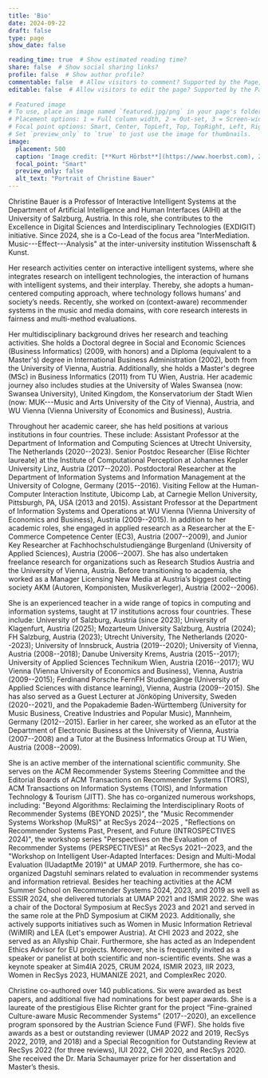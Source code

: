 ```yaml
---
title: 'Bio'
date: 2024-09-22
draft: false
type: page
show_date: false

reading_time: true  # Show estimated reading time?
share: false  # Show social sharing links?
profile: false  # Show author profile?
commentable: false  # Allow visitors to comment? Supported by the Page, Post, and Docs content types.
editable: false  # Allow visitors to edit the page? Supported by the Page, Post, and Docs content types.
  
# Featured image
# To use, place an image named `featured.jpg/png` in your page's folder.
# Placement options: 1 = Full column width, 2 = Out-set, 3 = Screen-width
# Focal point options: Smart, Center, TopLeft, Top, TopRight, Left, Right, BottomLeft, Bottom, BottomRight
# Set `preview_only` to `true` to just use the image for thumbnails.
image:
  placement: 500
  caption: 'Image credit: [**Kurt Hörbst**](https://www.hoerbst.com), 2020.' 
  focal_point: "Smart"
  preview_only: false
  alt_text: "Portrait of Christine Bauer"
---
```


Christine Bauer is a Professor of Interactive Intelligent Systems at the Department of Artificial Intelligence and Human Interfaces (AIHI) at the University of Salzburg, Austria. In this role, she contributes to the Excellence in Digital Sciences and Interdisciplinary Technologies (EXDIGIT) initiative. Since 2024, she is a Co-Lead of the focus area "InterMediation. Music---Effect---Analysis" at the inter-university institution Wissenschaft & Kunst.

Her research activities center on interactive intelligent systems, where she integrates research on intelligent technologies, the interaction of humans with intelligent systems, and their interplay. Thereby, she adopts a human-centered computing approach, where technology follows humans’ and society’s needs. Recently, she worked on (context-aware) recommender systems in the music and media domains, with core research interests in fairness and multi-method evaluations. 

Her multidisciplinary background drives her research and teaching activities. She holds a Doctoral degree in Social and Economic Sciences (Business Informatics) (2009, with honors) and a Diploma (equivalent to a Master's) degree in International Business Administration (2002), both from the University of Vienna, Austria. Additionally, she holds a Master's degree (MSc) in Business Informatics (2011) from TU Wien, Austria. Her academic journey also includes studies at the University of Wales Swansea (now: Swansea University), United Kingdom, the Konservatorium der Stadt Wien (now: MUK---Music and Arts University of the City of Vienna), Austria, and WU Vienna (Vienna University of Economics and Business), Austria.

Throughout her academic career, she has held positions at various institutions in four countries. These include: Assistant Professor at the Department of Information and Computing Sciences at Utrecht University, The Netherlands (2020--2023). Senior Postdoc Researcher (Elise Richter laureate) at the Institute of Computational Perception at Johannes Kepler University Linz, Austria (2017--2020). Postdoctoral Researcher at the Department of Information Systems and Information Management at the University of Cologne, Germany (2015--2016). Visiting Fellow at the Human-Computer Interaction Institute, Ubicomp Lab, at Carnegie Mellon University, Pittsburgh, PA, USA (2013 and 2015). Assistant Professor at the Department of Information Systems and Operations at WU Vienna (Vienna University of Economics and Business), Austria (2009--2015).
In addition to her academic roles, she engaged in applied research as a Researcher at the E-Commerce Competence Center (EC3), Austria (2007--2009), and Junior Key Researcher at Fachhochschulstudiengänge Burgenland (University of Applied Sciences), Austria (2006--2007). She has also undertaken freelance research for organizations such as Research Studios Austria and the University of Vienna, Austria.
Before transitioning to academia, she worked as a Manager Licensing New Media at Austria’s biggest collecting society AKM (Autoren, Komponisten, Musikverleger), Austria (2002--2006).

She is an experienced teacher in a wide range of topics in computing and information systems, taught at 17 institutions across four countries. These include: University of Salzburg, Austria (since 2023); University of Klagenfurt, Austria (2025); Mozarteum University Salzburg, Austria (2024); FH Salzburg, Austria (2023); Utrecht University, The Netherlands (2020--2023); University of Innsbruck, Austria (2019--2020); University of Vienna, Austria (2008--2018); Danube University Krems, Austria (2015--2017); University of Applied Sciences Technikum Wien, Austria (2016--2017); WU Vienna (Vienna University of Economics and Business), Vienna, Austria (2009--2015); Ferdinand Porsche FernFH Studiengänge (University of Applied Sciences with distance learning), Vienna, Austria (2009--2015). She has also served as a Guest Lecturer at Jönköping University, Sweden (2020--2021), and the Popakademie Baden-Württemberg (University for Music Business, Creative Industries and Popular Music), Mannheim, Germany (2012--2015). Earlier in her career, she worked as an eTutor at the Department of Electronic Business at the University of Vienna, Austria (2007--2008) and a Tutor at the Business Informatics Group at TU Wien, Austria (2008--2009).

She is an active member of the international scientific community. She serves on the ACM Recommender Systems Steering Committee and the Editorial Boards of ACM Transactions on Recommender Systems (TORS), ACM Transactions on Information Systems (TOIS), and Information Technology & Tourism (JITT). She has co-organized numerous workshops, including: "Beyond Algorithms: Reclaiming the Interdisciplinary Roots of Recommender Systems (BEYOND 2025)", the "Music Recommender Systems Workshop (MuRS)" at RecSys 2024--2025 , "Reflections on Recommender Systems Past, Present, and Future (INTROSPECTIVES 2024)", the workshop series "Perspectives on the Evaluation of Recommender Systems (PERSPECTIVES)" at RecSys 2021--2023, and the "Workshop on Intelligent User-Adapted Interfaces: Design and Multi-Modal Evaluation (IUadaptMe 2019)" at UMAP 2019. Furthermore, she has co-organized Dagstuhl seminars related to evaluation in recommender systems and information retrieval. Besides her teaching activities at the ACM Summer School on Recommender Systems 2024, 2023, and 2019 as well as ESSIR 2024, she delivered tutorials at UMAP 2021 and ISMIR 2022. She was a chair of the Doctoral Symposium at RecSys 2023 and 2021 and served in the same role at the PhD Symposium at CIKM 2023. Additionally, she actively supports initiatives such as Women in Music Information Retrieval (WiMIR) and LEA (Let's empower Austria). At CHI 2023 and 2022, she served as an Allyship Chair. Furthermore, she has acted as an Independent Ethics Advisor for EU projects. Moreover, she is frequently invited as a speaker or panelist at both scientific and non-scientific events. She was a keynote speaker at Sim4IA 2025, CRUM 2024, ISMIR 2023, IIR 2023, Women in RecSys 2023, HUMANIZE 2021, and ComplexRec 2020.

Christine co-authored over 140 publications. Six were awarded as best papers, and additional five had nominations for best paper awards. She is a laureate of the prestigious Elise Richter grant for the project “Fine-grained Culture-aware Music Recommender Systems” (2017--2020), an excellence program sponsored by the Austrian Science Fund (FWF). She holds five awards as a best or outstanding reviewer (UMAP 2022 and 2019, RecSys 2022, 2019, and 2018) and a Special Recognition for Outstanding Review at RecSys 2022 (for three reviews), IUI 2022, CHI 2020, and RecSys 2020. She received the Dr. Maria Schaumayer prize for her dissertation and Master’s thesis.
